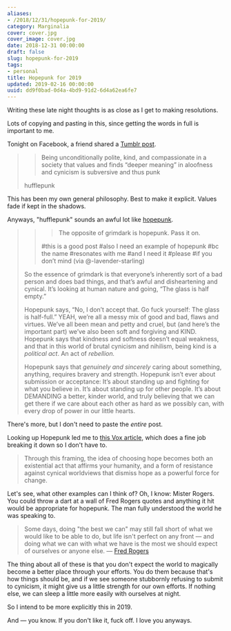 ```yaml
---
aliases:
- /2018/12/31/hopepunk-for-2019/
category: Marginalia
cover: cover.jpg
cover_image: cover.jpg
date: 2018-12-31 00:00:00
draft: false
slug: hopepunk-for-2019
tags:
- personal
title: Hopepunk for 2019
updated: 2019-02-16 00:00:00
uuid: dd9f0bad-0d4a-4bd9-91d2-6d4a62ea6fe7
---
```


Writing these late night thoughts is as close as I get to making resolutions.
<!--more-->

Lots of copying and pasting in this, since getting the words in full is important to me.

Tonight on Facebook, a friend shared a [Tumblr post][].

[Tumblr post]: http://heartlessharless.tumblr.com/post/133490414240/alycs-being-unconditionally-polite-kind-and

> > Being unconditionally polite, kind, and compassionate in a society that values and finds “deeper meaning”
> > in aloofness and cynicism is subversive and thus punk
> 
> hufflepunk

This has been my own general philosophy. Best to make it explicit. Values fade if kept in the shadows.

Anyways, "hufflepunk" sounds an awful lot like [hopepunk][].

[hopepunk]: https://ariaste.tumblr.com/post/163500138919/ariaste-the-opposite-of-grimdark-is-hopepunk

> > > The opposite of grimdark is hopepunk. Pass it on.
> > 
> > #this is a good post #also I need an example of hopepunk #bc the name #resonates with me #and I need it
> > #please #if you don’t mind (via @-lavender-starling)
> 
> So the essence of grimdark is that everyone’s inherently sort of a bad person and does bad things, and that’s
> awful and disheartening and cynical. It’s looking at human nature and going, “The glass is half empty.”
> 
> Hopepunk says, “No, I don’t accept that. Go fuck yourself: The glass is half-full.”  YEAH, we’re all a messy
> mix of good and bad, flaws and virtues. We’ve all been mean and petty and cruel, but (and here’s the important
> part) we’ve also been soft and forgiving and KIND. Hopepunk says that kindness and softness doesn’t equal
> weakness, and that in this world of brutal cynicism and nihilism, being kind is a *political act*. An act of
> *rebellion.*
> 
> Hopepunk says that *genuinely and sincerely* caring about something, anything, requires bravery and strength.
> Hopepunk isn’t ever about submission or acceptance: It’s about standing up and fighting for what you believe
> in. It’s about standing up for other people. It’s about DEMANDING a better, kinder world, and truly believing
> that we can get there if we care about each other as hard as we possibly can, with every drop of power in our
> little hearts.

There's more, but I don't need to paste the *entire* post.

Looking up Hopepunk led me to [this Vox article][], which does a fine job breaking it down so I don't have to.

[this Vox article]: https://www.vox.com/2018/12/27/18137571/what-is-hopepunk-noblebright-grimdark

> Through this framing, the idea of choosing hope becomes both an existential act that affirms your humanity,
> and a form of resistance against cynical worldviews that dismiss hope as a powerful force for change.

Let's see, what other examples can I think of? Oh, I know: Mister Rogers. You could throw a dart at a wall of
Fred Rogers quotes and anything it hit would be appropriate for hopepunk. The man fully understood the world
he was speaking to.

[Mister Rogers]: http://www.pbs.org/parents/rogers

> Some days, doing "the best we can" may still fall short of what we would like to be able to do, but life isn't
> perfect on any front — and doing what we can with what we have is the most we should expect of ourselves or
> anyone else. — [Fred Rogers](https://www.azquotes.com/quote/895495)

The thing about all of these is that you don't expect the world to magically become a better place through
your efforts. You do them because that's how things should be, and if we see someone stubbornly refusing to
submit to cynicism, it might give us a little strength for our own efforts. If nothing else, we can sleep a little
more easily with ourselves at night.

So I intend to be more explicitly this in 2019.

And — you know. If you don't like it, fuck off. I love you anyways.